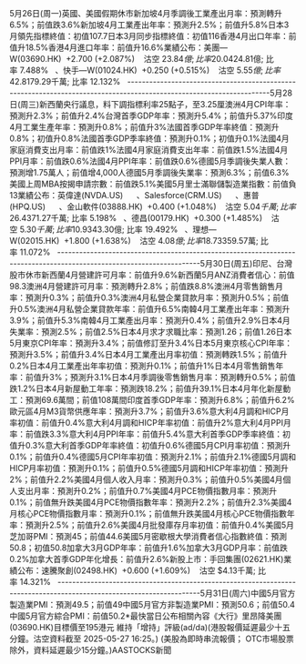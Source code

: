 5月26日(周一)英國、美國假期休市新加坡4月季調後工業產出月率：預測轉升6.5%；前值跌3.6%新加坡4月工業產出年率：預測升2.5%；前值升5.8%日本3月領先指標終值：初值107.7日本3月同步指標終值：初值116香港4月出口年率：前值升18.5%香港4月進口年率：前值升16.6%業績公布：美團—W(03690.HK)  +2.700 (+2.087%)    沽空 $23.84億; 比率 20.042%   、禾賽(HSAI.US)      ---------------------------------------------------------------------------------------------------------------------5月27日(周二)南韓5月消費者信心指數：前值93.8英國5月BRC商店物價指數年率：前值跌0.1%日本4月PPI年率：預測升3%；前值升3.1%中國首4月規模以上工業企業利潤年率：首3月升0.8%中國4月規模以上工業企業利潤年率：前值升2.6%德國6月Gfk消費者信心指數：預測負20；前值負20.6*德國4月零售銷售月率：預測升0.2%；前值修訂至升0.4%*德國4月未季調零售銷售年率：前值修訂至升0.9%英國5月CBI零售銷售差值：前值負8法國5月調和HICP月率初值：預測升0.1%；前值升0.7%法國5月調和HICP年率初值：預測升0.9%；前值升0.9%法國5月CPI月率初值：預測升0.1%；前值升0.6%法國5月CPI年率初值：預測升0.9%；前值升0.8%歐元區5月消費者信心指數終值：初值負15.2歐元區5月經濟景氣指數：預測94.3；前值93.6歐元區5月工業景氣指數：預測負10.8；前值負11.2歐元區5月服務業景氣指數：預測1.1；前值1.4美國4月耐用品訂單月率初值：預測轉跌8.2%；前值修訂後升7.5%美國4月核心耐用品訂單月率初值：預測無升跌；前值修訂後跌0.4%美國3月FHFA房價指數月率：前值升0.1%美國3月標普/CS20座大城市季調後房價指數月率：預測升0.35%；前值升0.4%美國3月標普/CS20座大城市未季調房價指數年率：前值升4.5%美國5月諮商會消費者信心指數：預測87；前值86美國5月達拉斯聯儲商業活動指數：前值負35.8新股上市：派格生物醫藥-B(02565.HK)  -4.040 (-25.897%)   、吉宏股份(02603.HK)  +3.000 (+39.063%)   業績公布：拼多多(PDD.US)      、小米—W(01810.HK)  +0.250 (+0.487%)    沽空 $4.81億; 比率 7.488%   、快手—W(01024.HK)  +0.250 (+0.515%)    沽空 $5.55億; 比率 42.817%   、領展(00823.HK)  +0.050 (+0.122%)    沽空 $9.29千萬; 比率 12.132%   ---------------------------------------------------------------------------------------------------------------------5月28日(周三)新西蘭央行議息，料下調指標利率25點子，至3.25厘澳洲4月CPI年率：預測升2.3%；前值升2.4%台灣首季GDP年率：預測升5.4%；前值升5.37%印度4月工業生產年率：預測升0.8%；前值升3%法國首季GDP年率終值：預測升0.8%；初值升0.8%法國首季GDP季率終值：預測升0.1%；初值升0.1%法國4月家庭消費支出月率：前值跌1%法國4月家庭消費支出年率：前值跌1.5%法國4月PPI月率：前值跌0.6%法國4月PPI年率：前值跌0.6%德國5月季調後失業人數：預測增1.75萬人；前值增4,000人德國5月季調後失業率：預測6.3%；前值6.3%美國上周MBA按揭申請宗數：前值跌5.1%美國5月里士滿聯儲製造業指數：前值負13業績公布：英偉達(NVDA.US)      、Salesforce(CRM.US)      、惠普(HPQ.US)      、金山軟件(03888.HK)  +0.400 (+1.048%)    沽空 $5.04千萬; 比率 26.437%   、金山雲(03896.HK)  +0.120 (+1.788%)    沽空 $1.27千萬; 比率 5.198%   、德昌(00179.HK)  +0.300 (+1.485%)    沽空 $5.30千萬; 比率 10.934%   ---------------------------------------------------------------------------------------------------------------------5月29日(周四)印尼股市假期休市美國聯儲局公布議息會議紀錄南韓央行議息，料下調指標利率25點子，至2.5厘新西蘭5月ANZ經營信心：前值49.3澳洲首季私人新增資本支出季率：預測轉升0.5%；前值跌0.2%日本5月家庭消費者信心指數：預測32.3；前值31.2台灣首季GDP年率初值：預測升5.4%；前值升5.37%意大利5月消費者信心指數：前值92.7意大利5月製造業信心指數：前值85.7意大利5月經濟情緒指數：前值91.5意大利3月季調後工業銷售月率：前值跌0.4%意大利3月工作日調整後工業銷售年率：前值跌1.5%美國首季實際GDP年化季率修正值：預測跌0.3%；初值跌0.3%美國首季實際個人消費支出季率修正值：初值升1.8%美國首季GDP平價指數修正值：預測升3.7%；初值升3.7%美國首季核心PCE物價指數季率修正值：初值升3.5%美國上周新申領失業金人數：前值22.7萬美國4月成屋銷售月率：預測轉跌1.1%；前值升6.1%美國4月未季調成屋銷售年率：前值跌0.1%加拿大首季經常賬：前值赤字49.9億加元業績公布：戴爾(DELL.US)      、好市多(COST.US)      、百思買(BBY.US)      、GAP(GAP.US)      、富途控股(FUTU.US)      、石藥(01093.HK)  +0.380 (+5.828%)    沽空 $3.30億; 比率 19.492%   、理想—W(02015.HK)  +1.800 (+1.638%)    沽空 $4.08億; 比率 18.733%   、三一國際(00631.HK)  +0.010 (+0.180%)    沽空 $59.57萬; 比率 11.072%   ---------------------------------------------------------------------------------------------------------------------5月30日(周五)印尼、台灣股市休市新西蘭4月營建許可月率：前值升9.6%新西蘭5月ANZ消費者信心：前值98.3澳洲4月營建許可月率：預測轉升2.8%；前值跌8.8%澳洲4月零售銷售月率：預測升0.3%；前值升0.3%澳洲4月私營企業貸款月率：預測升0.5%；前值升0.5%澳洲4月私營企業貸款年率：前值升6.5%南韓4月工業產出年率：預測升3.9%；前值升5.3%南韓4月工業產出月率：預測升0.4%；前值升2.9%日本4月失業率：預測2.5%；前值2.5%日本4月求才求職比率：預測1.26；前值1.26日本5月東京CPI年率：預測升3.4%；前值修訂至升3.4%日本5月東京核心CPI年率：預測升3.5%；前值升3.4%日本4月工業產出月率初值：預測轉跌1.5%；前值升0.2%日本4月工業產出年率初值：預測升0.1%；前值升1%日本4月零售銷售年率：前值升3%；預測升3.1%日本4月季調後零售銷售月率：預測轉升0.5%；前值跌1.2%日本4月新屋動工年率：預測跌18.2%；前值升39.1%日本4月年化新屋動工：預測69.6萬間；前值108萬間印度首季GDP年率：預測升6.8%；前值升6.2%歐元區4月M3貨幣供應年率：預測升3.7%；前值升3.6%意大利4月調和HICP月率初值：前值升0.4%意大利4月調和HICP年率初值：前值升2%意大利4月PPI月率：前值跌3.3%意大利4月PPI年率：前值升5.4%意大利首季GDP季率終值：初值升0.3%意大利首季GDP年率終值：初值升0.6%德國5月CPI月率初值：預測升0.1%；前值升0.4%德國5月CPI年率初值：預測升2.1%；前值升2.1%德國5月調和HICP月率初值：預測升0.1%；前值升0.5%德國5月調和HICP年率初值：預測升2%；前值升2.2%美國4月個人收入月率：預測升0.3%；前值升0.5%美國4月個人支出月率：預測升0.2%；前值升0.7%美國4月PCE物價指數月率：預測升0.1%；前值無升跌美國4月PCE物價指數年率：預測升2.2%；前值升2.3%美國4月核心PCE物價指數月率：預測升0.1%；前值無升跌美國4月核心PCE物價指數年率：預測升2.5%；前值升2.6%美國4月批發庫存月率初值：前值升0.4%美國5月芝加哥PMI：預測45；前值44.6美國5月密歇根大學消費者信心指數終值：預測50.8；初值50.8加拿大3月GDP年率：前值升1.6%加拿大3月GDP月率：前值跌0.2%加拿大首季GDP年化增長：前值升2.6%新股上市：手回集團(02621.HK)業績公布：速騰聚創(02498.HK)  +0.600 (+1.609%)    沽空 $4.13千萬; 比率 14.321%   ---------------------------------------------------------------------------------------------------------------------5月31日(周六)中國5月官方製造業PMI：預測49.5；前值49中國5月官方非製造業PMI：預測50.6；前值50.4中國5月官方綜合PMI：前值50.2*最快當日公布相關內容《大行》里昂降美團(03690.HK)目標價至195港元  維持「增持」評級(ad/da)(港股報價延遲最少十五分鐘。沽空資料截至 2025-05-27 16:25。) (美股為即時串流報價； OTC市場股票除外，資料延遲最少15分鐘。)AASTOCKS新聞
